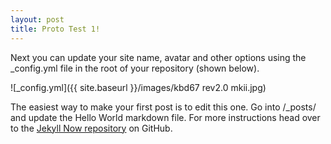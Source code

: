 ```yaml
---
layout: post
title: Proto Test 1!
---
```


Next you can update your site name, avatar and other options using the _config.yml file in the root of your repository (shown below).

![_config.yml]({{ site.baseurl }}/images/kbd67 rev2.0 mkii.jpg)

The easiest way to make your first post is to edit this one. Go into /_posts/ and update the Hello World markdown file. For more instructions head over to the [Jekyll Now repository](https://github.com/barryclark/jekyll-now) on GitHub.
